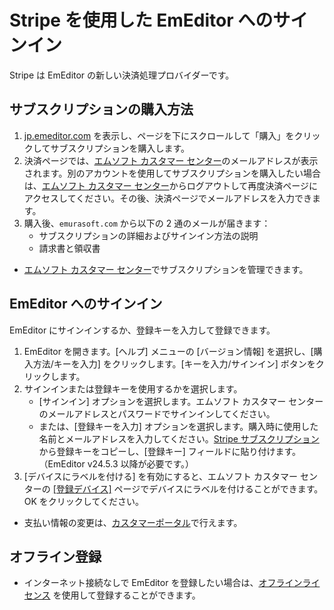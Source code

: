 # Stripe を使用した EmEditor へのサインイン

Stripe は EmEditor の新しい決済処理プロバイダーです。

## サブスクリプションの購入方法

1. [jp.emeditor.com](https://jp.emeditor.com/) を表示し、ページを下にスクロールして「購入」をクリックしてサブスクリプションを購入します。
2. 決済ページでは、[エムソフト カスタマー センター](https://support.emeditor.com/ja/)のメールアドレスが表示されます。別のアカウントを使用してサブスクリプションを購入したい場合は、[エムソフト カスタマー センター](https://support.emeditor.com/ja/)からログアウトして再度決済ページにアクセスしてください。その後、決済ページでメールアドレスを入力できます。
3. 購入後、`emurasoft.com` から以下の 2 通のメールが届きます：
    - サブスクリプションの詳細およびサインイン方法の説明
    - 請求書と領収書

- [エムソフト カスタマー センター](https://support.emeditor.com/ja/account/subscriptions)でサブスクリプションを管理できます。

## EmEditor へのサインイン

EmEditor にサインインするか、登録キーを入力して登録できます。

1. EmEditor を開きます。[ヘルプ] メニューの [バージョン情報] を選択し、[購入方法/キーを入力] をクリックします。[キーを入力/サインイン] ボタンをクリックします。  
2. サインインまたは登録キーを使用するかを選択します。  
    - [サインイン] オプションを選択します。エムソフト カスタマー センターのメールアドレスとパスワードでサインインしてください。  
    - または、[登録キーを入力] オプションを選択します。購入時に使用した名前とメールアドレスを入力してください。[Stripe サブスクリプション](https://support.emeditor.com/en/account/subscriptions)から登録キーをコピーし、[登録キー] フィールドに貼り付けます。（EmEditor v24.5.3 以降が必要です。）  
3. [デバイスにラベルを付ける] を有効にすると、エムソフト カスタマー センターの [\[登録デバイス\]](https://support.emeditor.com/en/account/devices) ページでデバイスにラベルを付けることができます。OK をクリックしてください。

- 支払い情報の変更は、[カスタマーポータル](https://stripe.emeditor.com/p/login/14k7w2fK6g9Ca9q9AA)で行えます。

## オフライン登録

- インターネット接続なしで EmEditor を登録したい場合は、[オフラインライセンス](../offline_registration/index) を使用して登録することができます。
